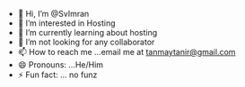 - 👋 Hi, I’m @SvImran
- 👀 I’m interested in Hosting 
- 🌱 I’m currently learning about hosting
- 💞️ I’m not looking for any collaborator 
- 📫 How to reach me ...email me at tanmaytanir@gmail.com
- 😄 Pronouns: ...He/Him
- ⚡ Fun fact: ... no funz

<!---
SvImran/SvImran is a ✨ special ✨ repository because its `README.md` (this file) appears on your GitHub profile.
You can click the Preview link to take a look at your changes.
--->
